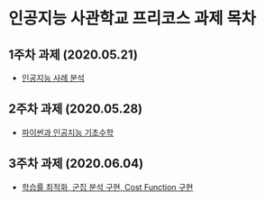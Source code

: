 # 인공지능 사관학교 프리코스 과제 목차

## 1주차 과제 (2020.05.21)

- [인공지능 사례 분석](https://github.com/Dark0Ship/AIacademy/blob/master/%EC%82%AC%EA%B4%80%ED%95%99%EA%B5%90_1%EC%A3%BC%EC%B0%A8%EA%B3%BC%EC%A0%9C.ipynb)

## 2주차 과제 (2020.05.28)

- [파이썬과 인공지능 기초수학](https://github.com/Dark0Ship/AIacademy/blob/master/%EC%82%AC%EA%B4%80%ED%95%99%EA%B5%90_2%EC%A3%BC%EC%B0%A8%EA%B3%BC%EC%A0%9C.ipynb)

## 3주차 과제 (2020.06.04)
- [학습률 최적화, 군집 분석 구현, Cost Function 구현](https://github.com/Dark0Ship/AIacademy/blob/master/%EC%82%AC%EA%B4%80%ED%95%99%EA%B5%90_3%EC%A3%BC%EC%B0%A8_%EA%B3%BC%EC%A0%9C.ipynb)
